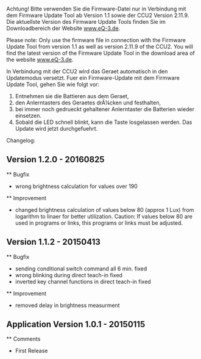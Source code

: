 ﻿Achtung! Bitte verwenden Sie die Firmware-Datei nur in Verbindung mit dem Firmware Update Tool ab Version 1.1 sowie der CCU2 Version 2.11.9.
Die aktuellste Version des Firmware Update Tools finden Sie im Downloadbereich der Website www.eQ-3.de.

Please note: Only use the firmware file in connection with the Firmware Update Tool from version 1.1 as well as version 2.11.9 of the CCU2.
You will find the latest version of the Firmware Update Tool in the download area of the website www.eQ-3.de.


In Verbindung mit der CCU2 wird das Geraet automatisch in den Updatemodus versetzt. 
Fuer ein Firmware-Update mit dem Firmware Update Tool, gehen Sie wie folgt vor:
1. Entnehmen sie die Battieren aus dem Geraet,
2. den Anlerntasters des Geraetes drÃ¼cken und festhalten,
3. bei immer noch gedrueckt gehaltener Anlerntaster die Batterien wieder einsetzen.
4. Sobald die LED schnell blinkt, kann die Taste losgelassen werden. Das Update wird jetzt durchgefuehrt.




Changelog:

Version 1.2.0 - 20160825
--------------------------------------------------------------

** Bugfix
   * wrong brightness calculation for values over 190
   
** Improvement
   * changed brightness calculation of values below 80 (approx 1 Lux)
     from logarithm to linaer for better utilization.
     Caution: If values below 80 are used in programs or links, 
              this programs or links must be adjusted.


Version 1.1.2 - 20150413
--------------------------------------------------------------

** Bugfix
   * sending conditional switch command all 6 min. fixed
   * wrong blinking during direct teach-in fixed
   * inverted key channel functions in direct teach-in fixed
   
** Improvement
   * removed delay in brightness measurment


Application Version 1.0.1 - 20150115
--------------------------------------------------------------

** Comments
   * First Release